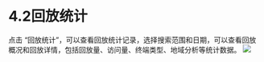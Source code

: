 # 4.2回放统计

点击 “回放统计”，可以查看回放统计记录，选择搜索范围和日期，可以查看回放概况和回放详情，包括回放量、访问量、终端类型、地域分析等统计数据。
![](https://github.com/jdcloudcom/cn/blob/cn_enterprise_live/image/Enterprise-live/%E7%BB%9F%E8%AE%A1%E5%88%86%E6%9E%90-%E5%9B%9E%E6%94%BE%E7%BB%9F%E8%AE%A1.png)

